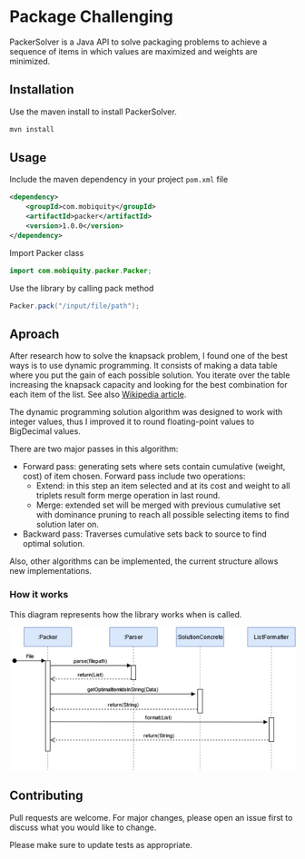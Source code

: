 # Package Challenging

PackerSolver is a Java API to solve packaging problems to achieve a sequence of items in which values are maximized and weights are minimized.

## Installation
Use the maven install to install PackerSolver.
```bash
mvn install
```

## Usage
Include the maven dependency in your project ``pom.xml`` file
```xml
<dependency>
    <groupId>com.mobiquity</groupId>
    <artifactId>packer</artifactId>
    <version>1.0.0</version>  
</dependency>
```
Import Packer class
```java
import com.mobiquity.packer.Packer;
```
Use the library by calling pack method
```java
Packer.pack("/input/file/path");
```

## Aproach

After research how to solve the knapsack problem, I found one of the best ways is to use dynamic programming. It consists of making a data table where you put the gain of each possible solution. You iterate over the table increasing the knapsack capacity and looking for the best combination for each item of the list. See also [Wikipedia article](https://en.wikipedia.org/wiki/Knapsack_problem).

The dynamic programming solution algorithm was designed to work with integer values, thus I improved it to round floating-point values to BigDecimal values.

There are two major passes in this algorithm:

- Forward pass: generating sets where sets contain cumulative (weight, cost) of item chosen. Forward pass include two operations:
  - Extend: in this step an item selected and at its cost and weight to all triplets result form merge operation in last round.
  - Merge: extended set will be merged with previous cumulative set with dominance pruning to reach all possible selecting items to find solution later on.
- Backward pass: Traverses cumulative sets back to source to find optimal solution.

Also, other algorithms can be implemented, the current structure allows new implementations.

### How it works
This diagram represents how the library works when is called.

![sequence](https://github.com/jamilAjax/implementation/blob/master/packageChallenge.png)

## Contributing
Pull requests are welcome. For major changes, please open an issue first to discuss what you would like to change.

Please make sure to update tests as appropriate.
